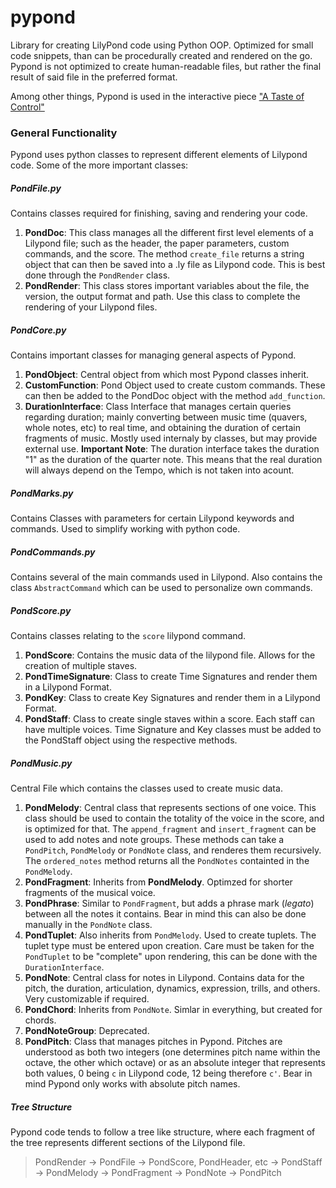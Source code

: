 # pypond
Library for creating LilyPond code using Python OOP. Optimized for small code snippets, than can be procedurally created and rendered on the go. Pypond is not 
optimized to create human-readable files, but rather the final result of said file in the preferred format.

Among other things, Pypond is used in the interactive piece ["A Taste of Control"](https://github.com/tqmbanados/aTasteProgram)

### General Functionality

Pypond uses python classes to represent different elements of Lilypond code. Some of the more important classes:

##### PondFile.py
Contains classes required for finishing, saving and rendering your code. 
1. **PondDoc**: This class manages all the different first level elements of a Lilypond file; such as the header, the paper parameters, custom commands, and the score.
      The method `create_file` returns a string object that can then be saved into a .ly file as Lilypond code. This is best done through the `PondRender` class.
2. **PondRender**: This class stores important variables about the file, the version, the output format and path. Use this class to complete the rendering of 
    your Lilypond files.
    
##### PondCore.py
Contains important classes for managing general aspects of Pypond.

1. **PondObject**: Central object from which most Pypond classes inherit.
2. **CustomFunction**: Pond Object used to create custom commands. These can then be added to the PondDoc object with the method `add_function`.
3. **DurationInterface**: Class Interface that manages certain queries regarding duration; mainly converting between music time (quavers, whole notes, etc) to real time, and obtaining the duration of certain fragments of music. Mostly used internaly by classes, but may provide external use. **Important Note**: The duration interface takes the duration "1" as the duration of the quarter note. This means that the real duration will always depend on the Tempo, which is not taken into acount. 

##### PondMarks.py
Contains Classes with parameters for certain Lilypond keywords and commands. Used to simplify working with python code.

##### PondCommands.py
Contains several of the main commands used in Lilypond. Also contains the class `AbstractCommand` which can be used to personalize own commands. 

##### PondScore.py
Contains classes relating to the `score` lilypond command. 
1. **PondScore**: Contains the music data of the lilypond file. Allows for the creation of multiple staves.
2. **PondTimeSignature**: Class to create Time Signatures and render them in a Lilypond Format.
3. **PondKey**: Class to create Key Signatures and render them in a Lilypond Format.
4. **PondStaff**: Class to create single staves within a score. Each staff can have multiple voices. Time Signature and Key classes must be added to the PondStaff object using the respective methods.

##### PondMusic.py
Central File which contains the classes used to create music data. 

1. **PondMelody**: Central class that represents sections of one voice. This class should be used to contain the totality of the voice in the score, and is optimized for that. The `append_fragment` and `insert_fragment` can be used to add notes and note groups. These methods can take a `PondPitch`, `PondMelody` or `PondNote` class, and renderes them recursively. The `ordered_notes` method returns all the `PondNotes` containted in the `PondMelody`.
2. **PondFragment**: Inherits from **PondMelody**. Optimzed for shorter fragments of the musical voice.
3. **PondPhrase**: Similar to `PondFragment`, but adds a phrase mark (*legato*) between all the notes it contains. Bear in mind this can also be done manually in the `PondNote` class.
4. **PondTuplet**: Also inherits from `PondMelody`. Used to create tuplets. The tuplet type must be entered upon creation. Care must be taken for the `PondTuplet` to be "complete" upon rendering, this can be done with the `DurationInterface`.
5. **PondNote**: Central class for notes in Lilypond. Contains data for the pitch, the duration, articulation, dynamics, expression, trills, and others. Very customizable if required. 
6. **PondChord**: Inherits from `PondNote`. Simlar in everything, but created for chords.
7. **PondNoteGroup**: Deprecated.
8. **PondPitch**: Class that manages pitches in Pypond. Pitches are understood as both two integers (one determines pitch name within the octave, the other which octave) or as an absolute integer that represents both values, 0 being `c` in Lilypond code, 12 being therefore `c'`. Bear in mind Pypond only works with absolute pitch names. 

##### Tree Structure

Pypond code tends to follow a tree like structure, where each fragment of the tree represents different sections of the Lilypond file. 
> PondRender -> PondFile -> PondScore, PondHeader, etc -> PondStaff -> PondMelody -> PondFragment -> PondNote -> PondPitch



